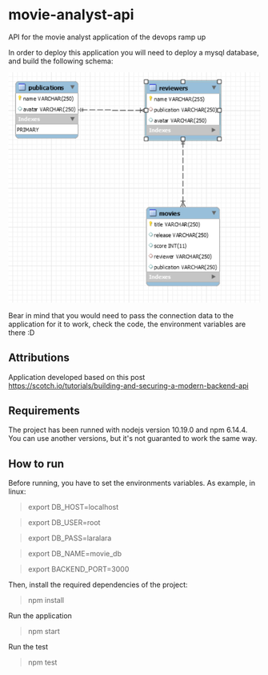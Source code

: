 # movie-analyst-api
API for the movie analyst application of the devops ramp up

In order to deploy this application you will need to deploy a mysql database, and build the following schema:

![alt text](schema.png)


Bear in mind that you would need to pass the connection data to the application for it to work, check the code, the environment variables are there :D

## Attributions
Application developed based on this post https://scotch.io/tutorials/building-and-securing-a-modern-backend-api


## Requirements

The project has been runned with nodejs version 10.19.0 and npm 6.14.4.
You can use another versions, but it's not guaranted to work the same way.

## How to run

Before running, you have to set the environments variables.
As example, in linux:
>   export DB_HOST=localhost

>   export DB_USER=root

>   export DB_PASS=laralara

>   export DB_NAME=movie_db

>   export BACKEND_PORT=3000

Then, install the required dependencies of the project:
>   npm install

Run the application
>   npm start

Run the test
>   npm test

